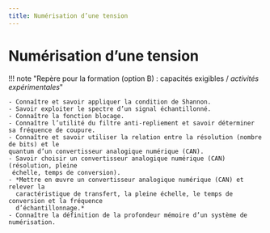 ```yaml
---
title: Numérisation d’une tension
---
```


# Numérisation d’une tension

!!! note "Repère pour la formation (option B) : capacités exigibles / *activités expérimentales*"

    - Connaître et savoir appliquer la condition de Shannon.
    - Savoir exploiter le spectre d’un signal échantillonné.
    - Connaître la fonction blocage.
    - Connaître l’utilité du filtre anti-repliement et savoir déterminer sa fréquence de coupure.
    - Connaître et savoir utiliser la relation entre la résolution (nombre de bits) et le
    quantum d’un convertisseur analogique numérique (CAN).
    - Savoir choisir un convertisseur analogique numérique (CAN) (résolution, pleine
     échelle, temps de conversion).
    - *Mettre en œuvre un convertisseur analogique numérique (CAN) et relever la
      caractéristique de transfert, la pleine échelle, le temps de conversion et la fréquence
      d’échantillonnage.*
    - Connaître la définition de la profondeur mémoire d’un système de numérisation.



